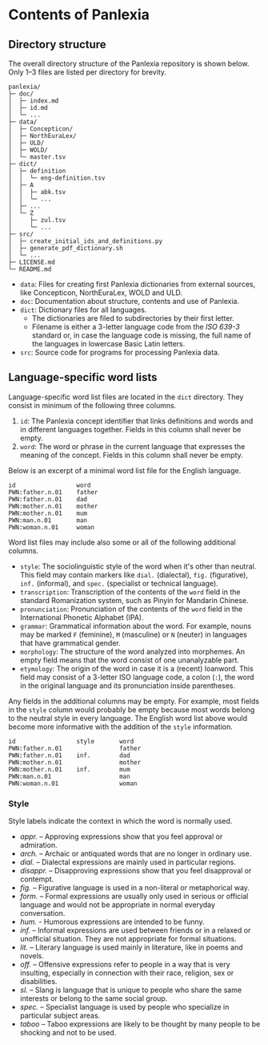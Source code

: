 # Contents of Panlexia

## Directory structure

The overall directory structure of the Panlexia repository is shown below.
Only 1–3 files are listed per directory for brevity.

    panlexia/
    ├─ doc/
    │  ├─ index.md
    │  ├─ id.md
    │  └─ ...
    ├─ data/
    │  ├─ Concepticon/
    │  ├─ NorthEuraLex/
    │  ├─ ULD/
    │  ├─ WOLD/
    │  └─ master.tsv
    ├─ dict/
    │  ├─ definition
    │  │  └─ eng-definition.tsv
    │  ├─ A
    │  │  ├─ abk.tsv
    │  │  └─ ...
    │  ├─ ...
    │  └─ Z
    │     ├─ zul.tsv
    │     └─ ...
    ├─ src/
    │  ├─ create_initial_ids_and_definitions.py
    │  ├─ generate_pdf_dictionary.sh
    │  └─ ...
    ├─ LICENSE.md
    └─ README.md
 
- `data`: Files for creating first Panlexia dictionaries from external sources, like Concepticon, NorthEuraLex, WOLD and ULD.
- `doc`: Documentation about structure, contents and use of Panlexia.
- `dict`: Dictionary files for all languages.
    - The dictionaries are filed to subdirectories by their first letter.
    - Filename is either a 3-letter language code from the *ISO 639-3* standard
      or, in case the language code is missing, the full name of the languages in lowercase Basic Latin letters.
- `src`: Source code for programs for processing Panlexia data.

## Language-specific word lists

Language-specific word list files are located in the `dict` directory.
They consist in minimum of the following three columns.

1. `id`: The Panlexia concept identifier that links definitions and words and in different languages together.
   Fields in this column shall never be empty.
2. `word`: The word or phrase in the current language that expresses the meaning of the concept.
   Fields in this column shall never be empty.

Below is an excerpt of a minimal word list file for the English language.

    id                 word
    PWN:father.n.01    father
    PWN:father.n.01    dad
    PWN:mother.n.01    mother
    PWN:mother.n.01    mum
    PWN:man.n.01       man
    PWN:woman.n.01     woman

Word list files may include also some or all of the following additional columns.

- `style`: The sociolinguistic style of the word when it's other than neutral.
   This field may contain markers like `dial.` (dialectal), `fig.` (figurative), `inf.` (informal), and `spec.` (specialist or technical language).
- `transcription`: Transcription of the contents of the `word` field in the standard Romanization system,
   such as Pinyin for Mandarin Chinese.
- `pronunciation`: Pronunciation of the contents of the `word` field in the International Phonetic Alphabet (IPA).
- `grammar`: Grammatical information about the word.
   For example, nouns may be marked `F` (feminine), `M` (masculine) or `N` (neuter) in languages that have grammatical gender.
- `morphology`: The structure of the word analyzed into morphemes.
   An empty field means that the word consist of one unanalyzable part.
- `etymology`: The origin of the word in case it is a (recent) loanword.
   This field may consist of a 3-letter ISO language code, a colon (`:`), the word in the original language and its pronunciation inside parentheses.

Any fields in the additional columns may be empty.
For example, most fields in the `style` column would probably be empty
because most words belong to the neutral style in every language.
The English word list above would become more informative with the addition of the `style` information.

    id                 style       word
    PWN:father.n.01                father
    PWN:father.n.01    inf.        dad
    PWN:mother.n.01                mother
    PWN:mother.n.01    inf.        mum
    PWN:man.n.01                   man
    PWN:woman.n.01                 woman

### Style

Style labels indicate the context in which the word is normally used.

- *appr.* – Approving expressions show that you feel approval or admiration.
- *arch.* – Archaic or antiquated words that are no longer in ordinary use.
- *dial.* – Dialectal expressions are mainly used in particular regions.
- *disappr.* – Disapproving expressions show that you feel disapproval or contempt.
- *fig.* – Figurative language is used in a non-literal or metaphorical way.
- *form.* – Formal expressions are usually only used in serious or official language and would not be appropriate in normal everyday conversation.
- *hum.* - Humorous expressions are intended to be funny.
- *inf.* – Informal expressions are used between friends or in a relaxed or unofficial situation. They are not appropriate for formal situations.
- *lit.* – Literary language is used mainly in literature, like in poems and novels.
- *off.* – Offensive expressions refer to people in a way that is very insulting, especially in connection with their race, religion, sex or disabilities.
- *sl.* – Slang is language that is unique to people who share the same interests or belong to the same social group.
- *spec.* – Specialist language is used by people who specialize in particular subject areas.
- *taboo* – Taboo expressions are likely to be thought by many people to be shocking and not to be used.
